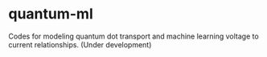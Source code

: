 # quantum-ml
Codes for modeling quantum dot transport and machine learning voltage to current relationships.
(Under development)
